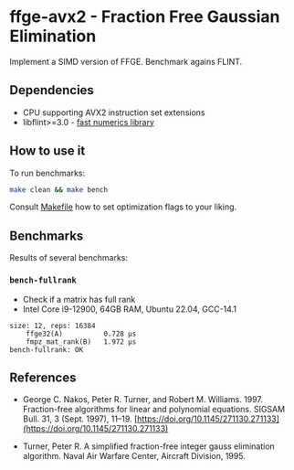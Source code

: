 ffge-avx2 - Fraction Free Gaussian Elimination
==============================================

Implement a SIMD version of FFGE.  Benchmark agains FLINT.


Dependencies
------------

* CPU supporting AVX2 instruction set extensions
* libflint>=3.0 - [fast numerics library](https://flintlib.org)


How to use it
-------------

To run benchmarks:

```bash
make clean && make bench
```

Consult [Makefile](./Makefile) how to set optimization flags to your liking.


Benchmarks
----------

Results of several benchmarks:

### `bench-fullrank`

* Check if a matrix has full rank
* Intel Core i9-12900, 64GB RAM, Ubuntu 22.04, GCC-14.1

```text
size: 12, reps: 16384
	ffge32(A)          0.728 μs
	fmpz_mat_rank(B)   1.972 μs
bench-fullrank: OK
```


References
----------

* George C. Nakos, Peter R. Turner, and Robert M. Williams. 1997.  Fraction-free
algorithms for linear and polynomial equations. SIGSAM Bull. 31, 3 (Sept.
1997), 11–19. [https://doi.org/10.1145/271130.271133](https://doi.org/10.1145/271130.271133)

* Turner, Peter R. A simplified fraction-free integer gauss elimination algorithm. Naval Air Warfare Center, Aircraft Division, 1995.

